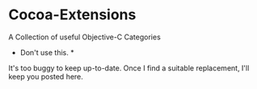# Cocoa-Extensions
A Collection of useful Objective-C Categories

* Don't use this. *

It's too buggy to keep up-to-date. Once I find a suitable replacement, I'll keep you posted here.
